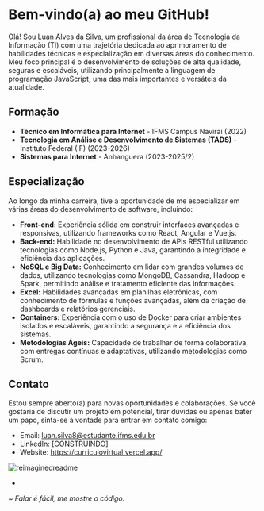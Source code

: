 # Bem-vindo(a) ao meu GitHub!

Olá! Sou Luan Alves da Silva, um profissional da área de Tecnologia da Informação (TI) com uma trajetória dedicada ao aprimoramento de habilidades técnicas e especialização em diversas áreas do conhecimento. Meu foco principal é o desenvolvimento de soluções de alta qualidade, seguras e escaláveis, utilizando principalmente a linguagem de programação JavaScript, uma das mais importantes e versáteis da atualidade.

## Formação

- **Técnico em Informática para Internet** - IFMS Campus Naviraí (2022)
- **Tecnologia em Análise e Desenvolvimento de Sistemas (TADS)** - Instituto Federal (IF) (2023-2026)
- **Sistemas para Internet** - Anhanguera (2023-2025/2)

## Especialização

Ao longo da minha carreira, tive a oportunidade de me especializar em várias áreas do desenvolvimento de software, incluindo:

- **Front-end:** Experiência sólida em construir interfaces avançadas e responsivas, utilizando frameworks como React, Angular e Vue.js.
- **Back-end:** Habilidade no desenvolvimento de APIs RESTful utilizando tecnologias como Node.js, Python e Java, garantindo a integridade e eficiência das aplicações.
- **NoSQL e Big Data:** Conhecimento em lidar com grandes volumes de dados, utilizando tecnologias como MongoDB, Cassandra, Hadoop e Spark, permitindo análise e tratamento eficiente das informações.
- **Excel:** Habilidades avançadas em planilhas eletrônicas, com conhecimento de fórmulas e funções avançadas, além da criação de dashboards e relatórios gerenciais.
- **Containers:** Experiência com o uso de Docker para criar ambientes isolados e escaláveis, garantindo a segurança e a eficiência dos sistemas.
- **Metodologias Ágeis:** Capacidade de trabalhar de forma colaborativa, com entregas contínuas e adaptativas, utilizando metodologias como Scrum.

## Contato

Estou sempre aberto(a) para novas oportunidades e colaborações. Se você gostaria de discutir um projeto em potencial, tirar dúvidas ou apenas bater um papo, sinta-se à vontade para entrar em contato comigo:

- Email: luan.silva8@estudante.ifms.edu.br
- LinkedIn: [CONSTRUINDO]
- Website: https://curriculovirtual.vercel.app/

<img src="https://myreadme.vercel.app/api/embed/Luan16p?panels=userstatistics,toprepositories,toplanguages,commitgraph" alt="reimaginedreadme" />

- 
<i>~ Falar é fácil, me mostre o código.</i>
